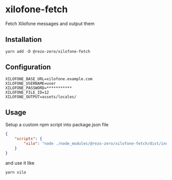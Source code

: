 # xilofone-fetch
Fetch Xilofone messages and output them

## Installation

`yarn add -D @rezo-zero/xilofone-fetch`

## Configuration

```dotenv
XILOFONE_BASE_URL=xilofone.example.com
XILOFONE_USERNAME=user
XILOFONE_PASSWORD=***********
XILOFONE_FILE_ID=12
XILOFONE_OUTPUT=assets/locales/
```

## Usage

Setup a custom npm script into package.json file

```json
{
    "scripts": {
        "xilo": "node ./node_modules/@rezo-zero/xilofone-fetch/dist/index.js"
    }
}
```

and use it like

```bash
yarn xilo
```

